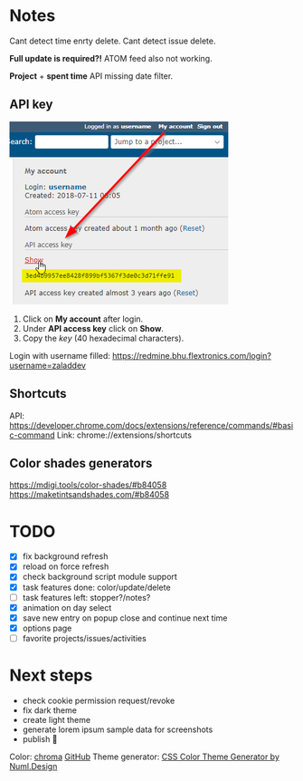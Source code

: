 Notes
=====

Cant detect time enrty delete.
Cant detect issue delete.

**Full update is required?!** ATOM feed also not working.

**Project** + **spent time** API missing date filter.

API key
-------

![key](API-key.png)
1. Click on **My account** after login.
2. Under **API access key** click on **Show**.
3. Copy the *key* (40 hexadecimal characters).

Login with username filled: https://redmine.bhu.flextronics.com/login?username=zaladdev

Shortcuts
---------

API: https://developer.chrome.com/docs/extensions/reference/commands/#basic-command
Link: chrome://extensions/shortcuts

Color shades generators
-----------------------
https://mdigi.tools/color-shades/#b84058
https://maketintsandshades.com/#b84058

TODO
====
* [x] fix background refresh
* [x] reload on force refresh
* [x] check background script module support
* [x] task features done: color/update/delete
* [ ] task features left: stopper?/notes?
* [x] animation on day select
* [x] save new entry on popup close and continue next time
* [x] options page
* [ ] favorite projects/issues/activities

Next steps
==========
* check cookie permission request/revoke
* fix dark theme
* create light theme
* generate lorem ipsum sample data for screenshots
* publish 🍰

Color: [chroma](https://gka.github.io/chroma.js) [GitHub](https://github.com/gka/chroma.js)
Theme generator: [CSS Color Theme Generator by Numl.Design](https://theme.numl.design/)